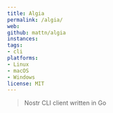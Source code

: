 ```yaml
---
title: Algia
permalink: /algia/
web: 
github: mattn/algia
instances:
tags:
- cli
platforms:
- Linux
- macOS
- Windows  
license: MIT
---
```


> Nostr CLI client written in Go